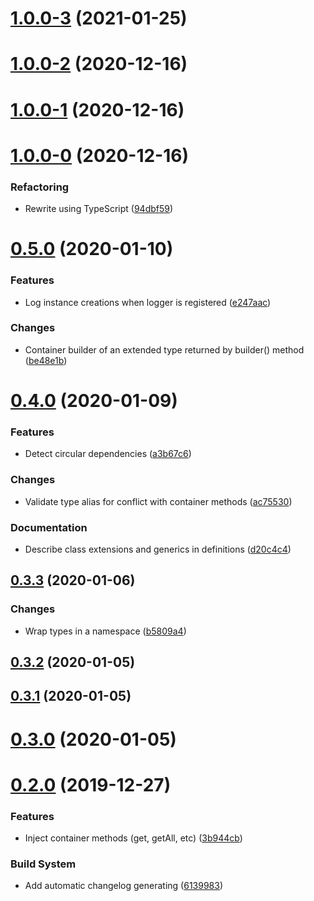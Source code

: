 # [1.0.0-3](https://github.com/snatalnko/di6/compare/v1.0.0-2...v1.0.0-3) (2021-01-25)



# [1.0.0-2](https://github.com/snatalnko/di6/compare/v1.0.0-1...v1.0.0-2) (2020-12-16)



# [1.0.0-1](https://github.com/snatalnko/di6/compare/v1.0.0-0...v1.0.0-1) (2020-12-16)



# [1.0.0-0](https://github.com/snatalnko/di6/compare/v0.5.0...v1.0.0-0) (2020-12-16)


### Refactoring

* Rewrite using TypeScript ([94dbf59](https://github.com/snatalnko/di6/commit/94dbf59df16c980c387b9c63d54ff5816fda57b8))


# [0.5.0](https://github.com/snatalnko/di6/compare/v0.4.0...v0.5.0) (2020-01-10)


### Features

* Log instance creations when logger is registered ([e247aac](https://github.com/snatalnko/di6/commit/e247aacf6cf7e148a1015203306b16fc24b005ed))

### Changes

* Container builder of an extended type returned by builder() method ([be48e1b](https://github.com/snatalnko/di6/commit/be48e1b3e50fc935eb2b5a61a6090393c43e8ae8))


# [0.4.0](https://github.com/snatalnko/di6/compare/v0.3.3...v0.4.0) (2020-01-09)


### Features

* Detect circular dependencies ([a3b67c6](https://github.com/snatalnko/di6/commit/a3b67c6ee616e5c1e84853d1d883cd000b7a97a2))

### Changes

* Validate type alias for conflict with container methods ([ac75530](https://github.com/snatalnko/di6/commit/ac75530bfca1d5eafe343dbf0608f22ee5c0e81a))

### Documentation

* Describe class extensions and generics in definitions ([d20c4c4](https://github.com/snatalnko/di6/commit/d20c4c44551d52855f70dd4c1d2f8351cc3a6a5a))


## [0.3.3](https://github.com/snatalnko/di6/compare/v0.3.2...v0.3.3) (2020-01-06)


### Changes

* Wrap types in a namespace ([b5809a4](https://github.com/snatalnko/di6/commit/b5809a481dc340c9b0e7cddd6d4bde11dbad06b2))


## [0.3.2](https://github.com/snatalnko/di6/compare/v0.3.1...v0.3.2) (2020-01-05)



## [0.3.1](https://github.com/snatalnko/di6/compare/v0.3.0...v0.3.1) (2020-01-05)



# [0.3.0](https://github.com/snatalnko/di6/compare/v0.2.0...v0.3.0) (2020-01-05)



# [0.2.0](https://github.com/snatalnko/di6/compare/v0.1.0...v0.2.0) (2019-12-27)


### Features

* Inject container methods (get, getAll, etc) ([3b944cb](https://github.com/snatalnko/di6/commit/3b944cb2cf876bc8fa46e26a858c7f2214210c93))

### Build System

* Add automatic changelog generating ([6139983](https://github.com/snatalnko/di6/commit/6139983009e622a2da7512393d5d6aeb0e11d6e1))


